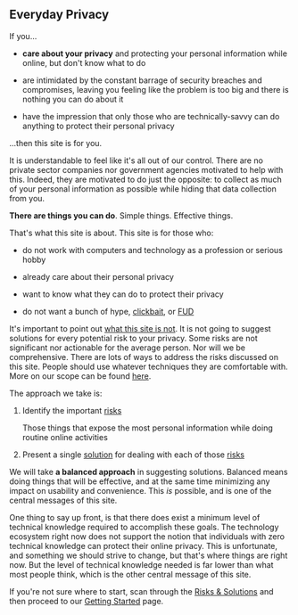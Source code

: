 ## Everyday Privacy

If you...

* **care about your privacy** and protecting your personal information while online, but don't know what to do

* are intimidated by the constant barrage of security breaches and compromises, leaving you feeling like the problem is too big and there is nothing you can do about it

* have the impression that only those who are technically-savvy can do anything to protect their personal privacy

...then this site is for you.

It is understandable to feel like it's all out of our control.  There are no private sector companies nor government agencies motivated to help with this.  Indeed, they are motivated to do just the opposite: to collect as much of your personal information as possible while hiding that data collection from you.

**There are things you can do**.  Simple things.  Effective things.

That's what this site is about.  This site is for those who:

* do not work with computers and technology as a profession or serious hobby

* already care about their personal privacy

* want to know what they can do to protect their privacy

* do not want a bunch of hype, [clickbait](https://en.wikipedia.org/wiki/Clickbait), or [FUD](https://en.wikipedia.org/wiki/Fear,_uncertainty,_and_doubt)

It's important to point out [what this site is not](scope.md).  It is not going to suggest solutions for every potential risk to your privacy.  Some risks are not significant nor actionable for the average person.  Nor will we be comprehensive.  There are lots of ways to address the risks discussed on this site.  People should use whatever techniques they are comfortable with.  More on our scope can be found [here](scope.md).

The approach we take is:

1. Identify the important [risks](risks.md)

    Those things that expose the most personal information while doing routine online activities

2. Present a single [solution](risks.md) for dealing with each of those [risks](risks.md)

We will take **a balanced approach** in suggesting solutions.  Balanced means doing things that will be effective, and at the same time minimizing any impact on usability and convenience.  This _is_ possible, and is one of the central messages of this site.

One thing to say up front, is that there does exist a minimum level of technical knowledge required to accomplish these goals.  The technology ecosystem right now does not support the notion that individuals with zero technical knowledge can protect their online privacy.  This is unfortunate, and something we should strive to change, but that's where things are right now.  But the level of technical knowledge needed is far lower than what most people think, which is the other central message of this site.

If you're not sure where to start, scan through the [Risks & Solutions](risks.md) and then proceed to our [Getting Started](gettingstarted.md) page.

